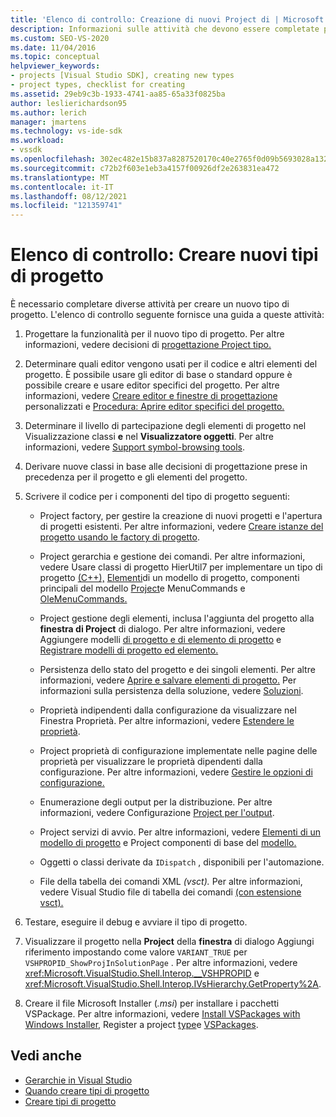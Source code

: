 ```yaml
---
title: 'Elenco di controllo: Creazione di nuovi Project di | Microsoft Docs'
description: Informazioni sulle attività che devono essere completate per creare e visualizzare un nuovo tipo di progetto Visual Studio.
ms.custom: SEO-VS-2020
ms.date: 11/04/2016
ms.topic: conceptual
helpviewer_keywords:
- projects [Visual Studio SDK], creating new types
- project types, checklist for creating
ms.assetid: 29eb9c3b-1933-4741-aa85-65a33f0825ba
author: leslierichardson95
ms.author: lerich
manager: jmartens
ms.technology: vs-ide-sdk
ms.workload:
- vssdk
ms.openlocfilehash: 302ec482e15b837a8287520170c40e2765f0d09b5693028a132f6af063c8030e
ms.sourcegitcommit: c72b2f603e1eb3a4157f00926df2e263831ea472
ms.translationtype: MT
ms.contentlocale: it-IT
ms.lasthandoff: 08/12/2021
ms.locfileid: "121359741"
---
```

# <a name="checklist-create-new-project-types"></a>Elenco di controllo: Creare nuovi tipi di progetto
È necessario completare diverse attività per creare un nuovo tipo di progetto. L'elenco di controllo seguente fornisce una guida a queste attività:

1. Progettare la funzionalità per il nuovo tipo di progetto. Per altre informazioni, vedere decisioni di [progettazione Project tipo.](../../extensibility/internals/project-type-design-decisions.md)

2. Determinare quali editor vengono usati per il codice e altri elementi del progetto. È possibile usare gli editor di base o standard oppure è possibile creare e usare editor specifici del progetto. Per altre informazioni, vedere [Creare editor e finestre di progettazione](../../extensibility/creating-custom-editors-and-designers.md) personalizzati e [Procedura: Aprire editor specifici del progetto.](../../extensibility/how-to-open-project-specific-editors.md)

3. Determinare il livello di partecipazione degli elementi di progetto nel Visualizzazione classi **e** nel **Visualizzatore oggetti**. Per altre informazioni, vedere [Support symbol-browsing tools](../../extensibility/internals/supporting-symbol-browsing-tools.md).

4. Derivare nuove classi in base alle decisioni di progettazione prese in precedenza per il progetto e gli elementi del progetto.

5. Scrivere il codice per i componenti del tipo di progetto seguenti:

    - Project factory, per gestire la creazione di nuovi progetti e l'apertura di progetti esistenti. Per altre informazioni, vedere [Creare istanze del progetto usando le factory di progetto](../../extensibility/internals/creating-project-instances-by-using-project-factories.md).

    - Project gerarchia e gestione dei comandi. Per altre informazioni, vedere Usare classi di progetto HierUtil7 per implementare un tipo di progetto [(C++),](/previous-versions/bb166212(v=vs.100)) [Elementi](../../extensibility/internals/elements-of-a-project-model.md)di un modello di progetto, componenti principali del modello [Project](../../extensibility/internals/project-model-core-components.md)e MenuCommands e [OleMenuCommands.](/previous-versions/visualstudio/visual-studio-2015/misc/menucommands-vs-olemenucommands?preserve-view=true&view=vs-2015)

    - Project gestione degli elementi, inclusa l'aggiunta del progetto alla **finestra di Project** di dialogo. Per altre informazioni, vedere Aggiungere modelli [di progetto e di elemento di progetto](../../extensibility/internals/adding-project-and-project-item-templates.md) e [Registrare modelli di progetto ed elemento.](../../extensibility/internals/registering-project-and-item-templates.md)

    - Persistenza dello stato del progetto e dei singoli elementi. Per altre informazioni, vedere [Aprire e salvare elementi di progetto.](../../extensibility/internals/opening-and-saving-project-items.md) Per informazioni sulla persistenza della soluzione, vedere [Soluzioni](../../extensibility/internals/solutions-overview.md).

    - Proprietà indipendenti dalla configurazione da visualizzare nel Finestra Proprietà. Per altre informazioni, vedere [Estendere le proprietà](../../extensibility/internals/extending-properties.md).

    - Project proprietà di configurazione implementate nelle pagine delle proprietà per visualizzare le proprietà dipendenti dalla configurazione. Per altre informazioni, vedere [Gestire le opzioni di configurazione.](../../extensibility/internals/managing-configuration-options.md)

    - Enumerazione degli output per la distribuzione. Per altre informazioni, vedere Configurazione [Project per l'output](../../extensibility/internals/project-configuration-for-output.md).

    - Project servizi di avvio. Per altre informazioni, vedere [Elementi di un modello di progetto](../../extensibility/internals/elements-of-a-project-model.md) e Project componenti di base del [modello.](../../extensibility/internals/project-model-core-components.md)

    - Oggetti o classi derivate da `IDispatch` , disponibili per l'automazione.

    - File della tabella dei comandi XML *(vsct).* Per altre informazioni, vedere Visual Studio file di tabella dei comandi [(con estensione vsct).](../../extensibility/internals/visual-studio-command-table-dot-vsct-files.md)

6. Testare, eseguire il debug e avviare il tipo di progetto.

7. Visualizzare il progetto nella **Project** della **finestra** di dialogo Aggiungi riferimento impostando come valore `VARIANT_TRUE` per `VSHPROPID_ShowProjInSolutionPage` . Per altre informazioni, vedere <xref:Microsoft.VisualStudio.Shell.Interop.__VSHPROPID> e <xref:Microsoft.VisualStudio.Shell.Interop.IVsHierarchy.GetProperty%2A>.

8. Creare il file Microsoft Installer (*.msi*) per installare i pacchetti VSPackage. Per altre informazioni, vedere [Install VSPackages with Windows Installer](../../extensibility/internals/installing-vspackages-with-windows-installer.md), Register a project [type](../../extensibility/internals/registering-a-project-type.md)e [VSPackages](../../extensibility/internals/vspackages.md).

## <a name="see-also"></a>Vedi anche
- [Gerarchie in Visual Studio](../../extensibility/internals/hierarchies-in-visual-studio.md)
- [Quando creare tipi di progetto](../../extensibility/internals/when-to-create-project-types.md)
- [Creare tipi di progetto](../../extensibility/internals/creating-project-types.md)